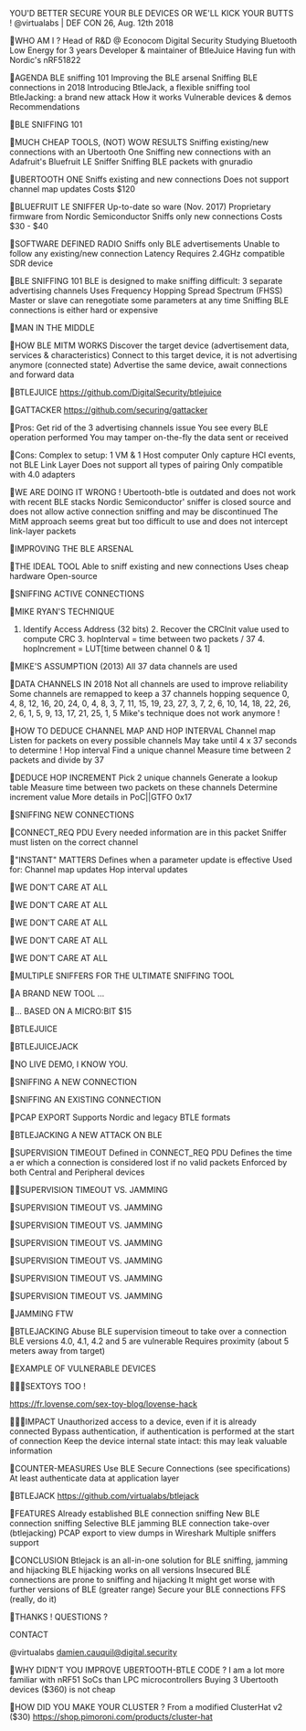 YOU'D BETTER SECURE YOUR BLE DEVICES OR WE'LL KICK
YOUR BUTTS !
@virtualabs | DEF CON 26, Aug. 12th 2018

WHO AM I ?
 Head of R&D @ Econocom Digital Security
 Studying Bluetooth Low Energy for 3 years
 Developer & maintainer of BtleJuice
 Having fun with Nordic's nRF51822 

AGENDA
BLE sniffing 101
Improving the BLE arsenal Sniffing BLE connections in 2018 Introducing BtleJack, a flexible sniffing tool
BtleJacking: a brand new attack How it works Vulnerable devices & demos
Recommendations

BLE SNIFFING 101

MUCH CHEAP TOOLS, (NOT) WOW RESULTS
Sniffing existing/new connections with an Ubertooth One Sniffing new connections with an Adafruit's Bluefruit LE Sniffer Sniffing BLE packets with gnuradio

UBERTOOTH ONE
Sniffs existing and new connections Does not support channel map updates Costs $120

BLUEFRUIT LE SNIFFER
Up-to-date so ware (Nov. 2017) Proprietary firmware from Nordic Semiconductor Sniffs only new connections Costs $30 - $40

SOFTWARE DEFINED RADIO
Sniffs only BLE advertisements
Unable to follow any existing/new connection
Latency
Requires 2.4GHz compatible SDR device

BLE SNIFFING 101
BLE is designed to make sniffing difficult: 3 separate advertising channels Uses Frequency Hopping Spread Spectrum (FHSS) Master or slave can renegotiate some parameters at any time
Sniffing BLE connections is either hard or expensive

MAN IN THE MIDDLE

HOW BLE MITM WORKS
Discover the target device (advertisement data, services & characteristics)
Connect to this target device, it is not advertising anymore (connected state)
Advertise the same device, await connections and forward data

BTLEJUICE
https://github.com/DigitalSecurity/btlejuice

GATTACKER
https://github.com/securing/gattacker

Pros:
Get rid of the 3 advertising channels issue
You see every BLE operation performed
You may tamper on-the-fly the data sent or received

Cons: Complex to setup: 1 VM & 1 Host computer Only capture HCI events, not BLE Link Layer Does not support all types of pairing Only compatible with 4.0 adapters

WE ARE DOING IT WRONG !
Ubertooth-btle is outdated and does not work with recent BLE stacks Nordic Semiconductor' sniffer is closed source and does not allow active connection sniffing and may be discontinued The MitM approach seems great but too difficult to use and does not intercept link-layer packets

IMPROVING THE BLE ARSENAL

THE IDEAL TOOL
Able to sniff existing and new connections Uses cheap hardware Open-source

SNIFFING ACTIVE CONNECTIONS

MIKE RYAN'S TECHNIQUE
1. Identify Access Address (32 bits) 2. Recover the CRCInit value used to compute CRC 3. hopInterval = time between two packets / 37 4. hopIncrement = LUT[time between channel 0 & 1]

MIKE'S ASSUMPTION (2013)
All 37 data channels are used

DATA CHANNELS IN 2018
Not all channels are used to improve reliability Some channels are remapped to keep a 37 channels hopping sequence
0, 4, 8, 12, 16, 20, 24, 0, 4, 8, 3, 7, 11, 15, 19, 23, 27, 3, 7, 2, 6, 10, 14, 18, 22, 26, 2, 6, 1, 5, 9, 13, 17, 21, 25, 1, 5
Mike's technique does not work anymore !

HOW TO DEDUCE CHANNEL MAP AND HOP INTERVAL
Channel map Listen for packets on every possible channels May take until 4 x 37 seconds to determine !
Hop interval Find a unique channel Measure time between 2 packets and divide by 37

DEDUCE HOP INCREMENT
Pick 2 unique channels Generate a lookup table Measure time between two packets on these channels Determine increment value
More details in PoC||GTFO 0x17

SNIFFING NEW CONNECTIONS

CONNECT_REQ PDU
Every needed information are in this packet Sniffer must listen on the correct channel

"INSTANT" MATTERS
Defines when a parameter update is effective
Used for: Channel map updates Hop interval updates

WE DON'T CARE AT ALL

WE DON'T CARE AT ALL

WE DON'T CARE AT ALL

WE DON'T CARE AT ALL

WE DON'T CARE AT ALL

MULTIPLE SNIFFERS FOR THE ULTIMATE SNIFFING TOOL

A BRAND NEW TOOL ...

... BASED ON A MICRO:BIT
$15

BTLEJUICE

BTLEJUICEJACK

NO LIVE DEMO, I KNOW YOU.

SNIFFING A NEW CONNECTION

SNIFFING AN EXISTING CONNECTION

PCAP EXPORT
Supports Nordic and legacy BTLE formats

BTLEJACKING
A NEW ATTACK ON BLE

SUPERVISION TIMEOUT
Defined in CONNECT_REQ PDU Defines the time a er which a connection is considered lost if no valid packets Enforced by both Central and Peripheral devices

SUPERVISION TIMEOUT VS. JAMMING

SUPERVISION TIMEOUT VS. JAMMING

SUPERVISION TIMEOUT VS. JAMMING

SUPERVISION TIMEOUT VS. JAMMING

SUPERVISION TIMEOUT VS. JAMMING

SUPERVISION TIMEOUT VS. JAMMING

SUPERVISION TIMEOUT VS. JAMMING

JAMMING FTW

BTLEJACKING
Abuse BLE supervision timeout to take over a connection BLE versions 4.0, 4.1, 4.2 and 5 are vulnerable Requires proximity (about 5 meters away from target)

EXAMPLE OF VULNERABLE DEVICES

SEXTOYS TOO !

https://fr.lovense.com/sex-toy-blog/lovense-hack

IMPACT
Unauthorized access to a device, even if it is already connected
Bypass authentication, if authentication is performed at the start of connection
Keep the device internal state intact: this may leak valuable information

COUNTER-MEASURES
Use BLE Secure Connections (see specifications) At least authenticate data at application layer

BTLEJACK
https://github.com/virtualabs/btlejack

FEATURES
Already established BLE connection sniffing New BLE connection sniffing Selective BLE jamming BLE connection take-over (btlejacking) PCAP export to view dumps in Wireshark Multiple sniffers support

CONCLUSION
Btlejack is an all-in-one solution for BLE sniffing, jamming and hijacking BLE hijacking works on all versions Insecured BLE connections are prone to sniffing and hijacking It might get worse with further versions of BLE (greater range) Secure your BLE connections FFS (really, do it)

THANKS ! QUESTIONS ?

CONTACT

 @virtualabs  damien.cauquil@digital.security

WHY DIDN'T YOU IMPROVE UBERTOOTH-BTLE CODE ?
I am a lot more familiar with nRF51 SoCs than LPC microcontrollers Buying 3 Ubertooth devices ($360) is not cheap

HOW DID YOU MAKE YOUR CLUSTER ?
From a modified ClusterHat v2 ($30) https://shop.pimoroni.com/products/cluster-hat

